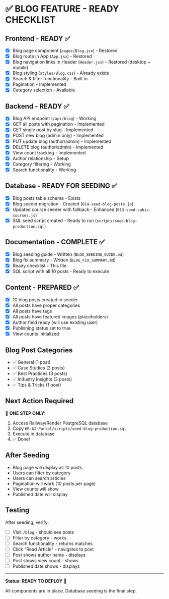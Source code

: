 # ✅ BLOG FEATURE - READY CHECKLIST

## Frontend - READY ✅
- [x] Blog page component (`pages/Blog.jsx`) - Restored
- [x] Blog route in App (`App.jsx`) - Restored  
- [x] Blog navigation links in Header (`Header.jsx`) - Restored (desktop + mobile)
- [x] Blog styling (`styles/Blog.css`) - Already exists
- [x] Search & filter functionality - Built in
- [x] Pagination - Implemented
- [x] Category selection - Available

## Backend - READY ✅
- [x] Blog API endpoint (`/api/blog`) - Working
- [x] GET all posts with pagination - Implemented
- [x] GET single post by slug - Implemented
- [x] POST new blog (admin only) - Implemented
- [x] PUT update blog (author/admin) - Implemented
- [x] DELETE blog (author/admin) - Implemented
- [x] View count tracking - Implemented
- [x] Author relationship - Setup
- [x] Category filtering - Working
- [x] Search functionality - Working

## Database - READY FOR SEEDING ✅
- [x] Blog posts table schema - Exists
- [x] Blog seeder migration - Created (`014-seed-blog-posts.js`)
- [x] Updated course seeder with fallback - Enhanced (`013-seed-cahis-courses.js`)
- [x] SQL seed script created - Ready to run (`scripts/seed-blog-production.sql`)

## Documentation - COMPLETE ✅
- [x] Blog seeding guide - Written (`BLOG_SEEDING_GUIDE.md`)
- [x] Blog fix summary - Written (`BLOG_FIX_SUMMARY.md`)
- [x] Ready checklist - This file
- [x] SQL script with all 10 posts - Ready to execute

## Content - PREPARED ✅
- [x] 10 blog posts created in seeder
- [x] All posts have proper categories
- [x] All posts have tags
- [x] All posts have featured images (placeholders)
- [x] Author field ready (will use existing user)
- [x] Publishing status set to true
- [x] View counts initialized

## Blog Post Categories
- ✅ General (1 post)
- ✅ Case Studies (2 posts)
- ✅ Best Practices (3 posts)
- ✅ Industry Insights (3 posts)
- ✅ Tips & Tricks (1 post)

## Next Action Required
🎯 **ONE STEP ONLY:**

1. Access Railway/Render PostgreSQL database
2. Copy `HR-AI-Portal/scripts/seed-blog-production.sql`
3. Execute in database
4. ✅ Done!

## After Seeding
- Blog page will display all 10 posts
- Users can filter by category
- Users can search articles
- Pagination will work (10 posts per page)
- View counts will show
- Published date will display

## Testing
After seeding, verify:
- [ ] Visit `/blog` - should see posts
- [ ] Filter by category - works
- [ ] Search functionality - returns matches
- [ ] Click "Read Article" - navigates to post
- [ ] Post shows author name - displays
- [ ] Post shows view count - shows
- [ ] Published date shows - displays

---

**Status: READY TO DEPLOY** 🚀

All components are in place. Database seeding is the final step.

